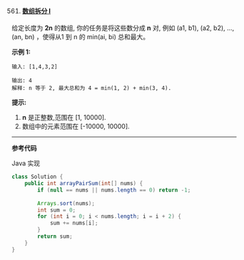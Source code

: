 561. #### [数组拆分 I](https://leetcode-cn.com/problems/array-partition-i/)

给定长度为 **2n** 的数组, 你的任务是将这些数分成 **n** 对, 例如 (a1, b1), (a2, b2), ..., (an, bn) ，使得从1 到 n 的 min(ai, bi) 总和最大。

**示例 1:**

```
输入: [1,4,3,2]

输出: 4
解释: n 等于 2, 最大总和为 4 = min(1, 2) + min(3, 4).
```

**提示:**

1. **n** 是正整数,范围在 [1, 10000].
2. 数组中的元素范围在 [-10000, 10000].

------

**参考代码**

Java 实现

```java
class Solution {
    public int arrayPairSum(int[] nums) {
        if (null == nums || nums.length == 0) return -1;
        
        Arrays.sort(nums);
        int sum = 0;
        for (int i = 0; i < nums.length; i = i + 2) {
            sum += nums[i];    
        }
        return sum;
    }
}
```